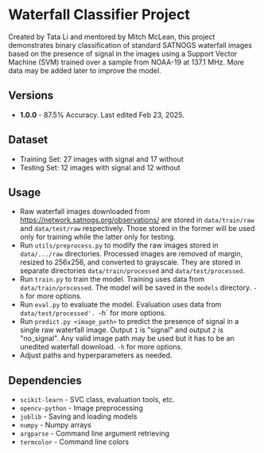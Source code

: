 # Waterfall Classifier Project

Created by Tata Li and mentored by Mitch McLean, this project demonstrates binary classification of standard SATNOGS waterfall images based on the presence of signal in the images using a Support Vector Machine (SVM) trained over a sample from NOAA-19 at 137.1 MHz. More data may be added later to improve the model.

## Versions

* **1.0.0** - 87.5% Accuracy. Last edited Feb 23, 2025.

## Dataset

* Training Set: 27 images with signal and 17 without
* Testing Set: 12 images with signal and 12 without

## Usage

* Raw waterfall images downloaded from https://network.satnogs.org/observations/ are stored in `data/train/raw` and `data/test/raw` respectively. Those stored in the former will be used only for training while the latter only for testing.
* Run `utils/preprocess.py` to modify the raw images stored in `data/.../raw` directories. Processed images are removed of margin, resized to 256x256, and converted to grayscale. They are stored in separate directories `data/train/processed` and `data/test/processed`.
* Run `train.py` to train the model. Training uses data from `data/train/processed`. The model will be saved in the `models` directory. `-h` for more options.
* Run `eval.py` to evaluate the model. Evaluation uses data from `data/test/processed'. `-h` for more options.
* Run `predict.py <image_path>` to predict the presence of signal in a single raw waterfall image. Output `1` is "signal" and output `2` is "no_signal". Any valid image path may be used but it has to be an unedited waterfall download. `-h` for more options.
* Adjust paths and hyperparameters as needed.

## Dependencies

* `scikit-learn` - SVC class, evaluation tools, etc.
* `opencv-python` - Image preprocessing
* `joblib` - Saving and loading models
* `numpy` - Numpy arrays
* `argparse` - Command line argument retrieving
* `termcolor` - Command line colors
